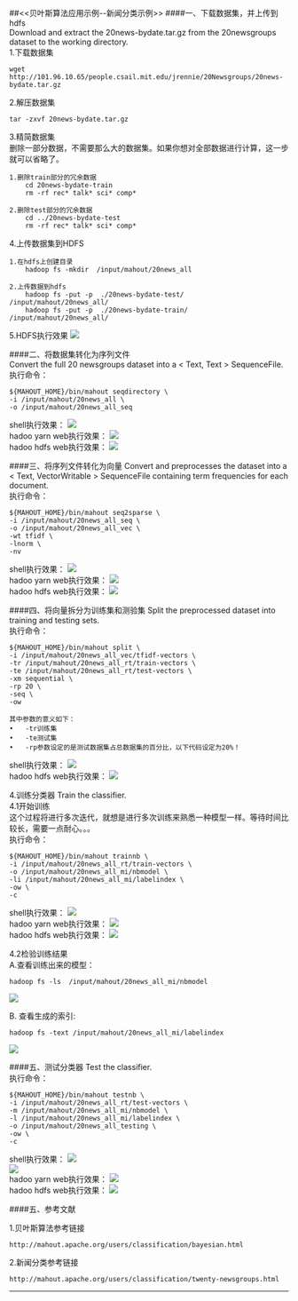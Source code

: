 ##<<贝叶斯算法应用示例--新闻分类示例>>
####一、下载数据集，并上传到hdfs  
Download and extract the 20news-bydate.tar.gz from the 20newsgroups dataset to the working directory.   
1.下载数据集
```
wget http://101.96.10.65/people.csail.mit.edu/jrennie/20Newsgroups/20news-bydate.tar.gz
```
2.解压数据集
```
tar -zxvf 20news-bydate.tar.gz
```

3.精简数据集  
删除一部分数据，不需要那么大的数据集。如果你想对全部数据进行计算，这一步就可以省略了。
```   
1.删除train部分的冗余数据
    cd 20news-bydate-train
    rm -rf rec* talk* sci* comp*
    
2.删除test部分的冗余数据
    cd ../20news-bydate-test
    rm -rf rec* talk* sci* comp*
```

4.上传数据集到HDFS
```    
1.在hdfs上创建目录
    hadoop fs -mkdir  /input/mahout/20news_all
    
2.上传数据到hdfs
    hadoop fs -put -p  ./20news-bydate-test/  /input/mahout/20news_all/
    hadoop fs -put -p  ./20news-bydate-train/  /input/mahout/20news_all/
```

5.HDFS执行效果
![](images/Snip20161114_100.png)      

####二、将数据集转化为序列文件       
Convert the full 20 newsgroups dataset into a < Text, Text > SequenceFile.   
执行命令：
```
${MAHOUT_HOME}/bin/mahout seqdirectory \
-i /input/mahout/20news_all \
-o /input/mahout/20news_all_seq
```

shell执行效果：
![](images/Snip20161114_103.png)    
hadoo yarn web执行效果：
![](images/Snip20161114_101.png)    
hadoo hdfs web执行效果：
![](images/Snip20161114_104.png)    


####三、将序列文件转化为向量
Convert and preprocesses the dataset into a < Text, VectorWritable > SequenceFile containing term frequencies for each document.   
执行命令：
```
${MAHOUT_HOME}/bin/mahout seq2sparse \
-i /input/mahout/20news_all_seq \
-o /input/mahout/20news_all_vec \
-wt tfidf \
-lnorm \
-nv 
```

shell执行效果：
![](images/Snip20161114_105.png)    
hadoo yarn web执行效果：
![](images/Snip20161114_106.png)    
hadoo hdfs web执行效果：
![](images/Snip20161114_108.png)    

####四、将向量拆分为训练集和测验集
Split the preprocessed dataset into training and testing sets.  
执行命令：
```
${MAHOUT_HOME}/bin/mahout split \
-i /input/mahout/20news_all_vec/tfidf-vectors \
-tr /input/mahout/20news_all_rt/train-vectors \
-te /input/mahout/20news_all_rt/test-vectors \
-xm sequential \
-rp 20 \
-seq \
-ow 

其中参数的意义如下：
•	-tr训练集     
•	-te测试集
•	-rp参数设定的是测试数据集占总数据集的百分比，以下代码设定为20%！   
```

shell执行效果：
![](images/Snip20161114_109.png)    
hadoo hdfs web执行效果：
![](images/Snip20161114_110.png)    


4.训练分类器
Train the classifier.  
4.1开始训练  
这个过程将进行多次迭代，就想是进行多次训练来熟悉一种模型一样。等待时间比较长，需要一点耐心。。。  
执行命令：
```
${MAHOUT_HOME}/bin/mahout trainnb \
-i /input/mahout/20news_all_rt/train-vectors \
-o /input/mahout/20news_all_mi/nbmodel \
-li /input/mahout/20news_all_mi/labelindex \
-ow \
-c
```

shell执行效果：
![](images/Snip20161114_113.png)    
hadoo yarn web执行效果：
![](images/Snip20161114_114.png)    
hadoo hdfs web执行效果：
![](images/Snip20161114_115.png)    

4.2检验训练结果  
A.查看训练出来的模型：
```
hadoop fs -ls  /input/mahout/20news_all_mi/nbmodel 
```
![](images/Snip20161114_120.png)   

B. 查看生成的索引:
```
hadoop fs -text /input/mahout/20news_all_mi/labelindex
```
![](images/Snip20161114_121.png)   


####五、测试分类器
Test the classifier.   
执行命令：
```
${MAHOUT_HOME}/bin/mahout testnb \
-i /input/mahout/20news_all_rt/test-vectors \
-m /input/mahout/20news_all_mi/nbmodel \
-l /input/mahout/20news_all_mi/labelindex \
-o /input/mahout/20news_all_testing \
-ow \
-c
```
shell执行效果：
![](images/Snip20161114_116.png)    
![](images/Snip20161114_119.png)    
hadoo yarn web执行效果：
![](images/Snip20161114_117.png)    
hadoo hdfs web执行效果：
![](images/Snip20161114_118.png)    

####五、参考文献          
  
1.贝叶斯算法参考链接
```
http://mahout.apache.org/users/classification/bayesian.html
```

2.新闻分类参考链接
```
http://mahout.apache.org/users/classification/twenty-newsgroups.html
```

--------


